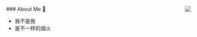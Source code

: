 <img align="right" src="https://github-readme-stats.vercel.app/api?username=ggg4566&count_private=true&show_icons=true&hide=prs&theme=radical" />
### About Me 👋

- 我不是我
- 是不一样的烟火


